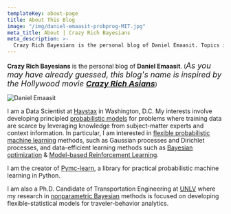 ```yaml
---
templateKey: about-page
title: About This Blog
image: "/img/daniel-emaasit-probprog-MIT.jpg"
meta_title: About | Crazy Rich Bayesians
meta_description: >-
  Crazy Rich Bayesians is the personal blog of Daniel Emaasit. Topics include Bayesian modeling, machine learning, behavior analytics and startups.
---
```

**Crazy Rich Bayesians** is the personal blog of **Daniel Emaasit**. (<font size="4">*As you may have already guessed, this blog's name is inspired by the Hollywood movie [**Crazy Rich Asians**](https://en.wikipedia.org/wiki/Crazy_Rich_Asians_(film))*</font>)

![Daniel Emaasit](/img/daniel-emaasit-probprog-MIT.jpg)

I am a Data Scientist at [Haystax](https://www.haystax.com/) in Washington, D.C. My interests involve developing principled [probabilistic models](http://mlg.eng.cam.ac.uk/zoubin/bayesian.html) for problems where training data are scarce by leveraging knowledge from subject-matter experts and context information. In particular, I am interested in [flexible probabilistic machine learning](http://mlg.eng.cam.ac.uk/pub/topics/#np) methods, such as Gaussian processes and Dirichlet processes, and data-efficient learning methods such as [Bayesian optimization](https://arxiv.org/abs/1012.2599) & [Model-based Reinforcement Learning](https://arxiv.org/abs/1706.06491).

I am the creator of [Pymc-learn](https://www.pymc-learn.org/), a library for practical probabilistic machine learning in Python.

I am also a Ph.D. Candidate of Transportation Engineering at [UNLV](http://www.unlv.edu/) where my research in [nonparametric Bayesian](http://mlg.eng.cam.ac.uk/pub/topics/#np) methods is focused on developing flexible-statistical models for traveler-behavior analytics.
